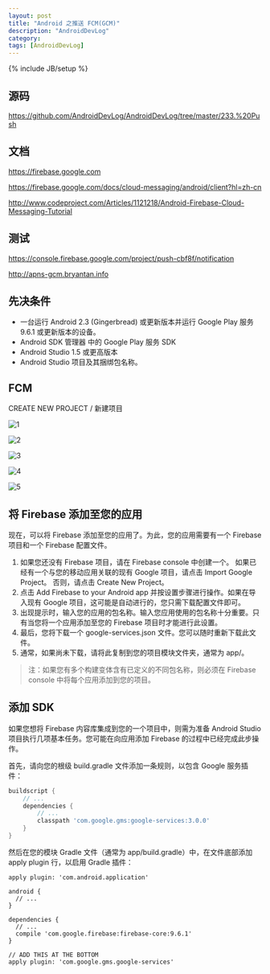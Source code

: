 ```yaml
---
layout: post
title: "Android 之推送 FCM(GCM)"
description: "AndroidDevLog"
category: 
tags: [AndroidDevLog]
---
```

{% include JB/setup %}

## 源码 

<https://github.com/AndroidDevLog/AndroidDevLog/tree/master/233.%20Push>

## 文档

<https://firebase.google.com>

<https://firebase.google.com/docs/cloud-messaging/android/client?hl=zh-cn>

<http://www.codeproject.com/Articles/1121218/Android-Firebase-Cloud-Messaging-Tutorial>

## 测试

<https://console.firebase.google.com/project/push-cbf8f/notification>

<http://apns-gcm.bryantan.info>

## 先决条件

* 一台运行 Android 2.3 (Gingerbread) 或更新版本并运行 Google Play 服务 9.6.1 或更新版本的设备。
* Android SDK 管理器 中的 Google Play 服务 SDK
* Android Studio 1.5 或更高版本
* Android Studio 项目及其捆绑包名称。

## FCM

CREATE NEW PROJECT / 新建项目

![1](/assets/images/Android/AndroidDevLog/push/1.png)

![2](/assets/images/Android/AndroidDevLog/push/2.png)

![3](/assets/images/Android/AndroidDevLog/push/3.png)

![4](/assets/images/Android/AndroidDevLog/push/4.png)

![5](/assets/images/Android/AndroidDevLog/push/5.png)

## 将 Firebase 添加至您的应用

现在，可以将 Firebase 添加至您的应用了。为此，您的应用需要有一个 Firebase 项目和一个 Firebase 配置文件。

1. 如果您还没有 Firebase 项目，请在 Firebase console 中创建一个。 如果已经有一个与您的移动应用关联的现有 Google 项目，请点击 Import Google Project。 否则，请点击 Create New Project。
2. 点击 Add Firebase to your Android app 并按设置步骤进行操作。如果在导入现有 Google 项目，这可能是自动进行的，您只需下载配置文件即可。
3. 出现提示时，输入您的应用的包名称。输入您应用使用的包名称十分重要。只有当您将一个应用添加至您的 Firebase 项目时才能进行此设置。
4. 最后，您将下载一个 google-services.json 文件。您可以随时重新下载此文件。
5. 通常，如果尚未下载，请将此复制到您的项目模块文件夹，通常为 app/。

> 注：如果您有多个构建变体含有已定义的不同包名称，则必须在 Firebase console 中将每个应用添加到您的项目。

## 添加 SDK

如果您想将 Firebase 内容库集成到您的一个项目中，则需为准备 Android Studio 项目执行几项基本任务。您可能在向应用添加 Firebase 的过程中已经完成此步操作。

首先，请向您的根级 build.gradle 文件添加一条规则，以包含 Google 服务插件：

```gradle
buildscript {
    // ...
    dependencies {
        // ...
        classpath 'com.google.gms:google-services:3.0.0'
    }
}
```

然后在您的模块 Gradle 文件（通常为 app/build.gradle）中，在文件底部添加 apply plugin 行，以启用 Gradle 插件：

```
apply plugin: 'com.android.application'

android {
  // ...
}

dependencies {
  // ...
  compile 'com.google.firebase:firebase-core:9.6.1'
}

// ADD THIS AT THE BOTTOM
apply plugin: 'com.google.gms.google-services'
```
